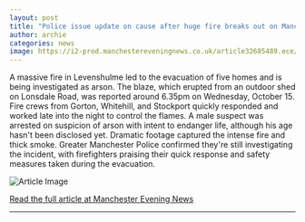 ```yaml
---
layout: post
title: "Police issue update on cause after huge fire breaks out on Manchester street as arrest made"
author: archie
categories: news
image: https://i2-prod.manchestereveningnews.co.uk/article32685489.ece/ALTERNATES/s1200/1_JH_MEN_151025_LEVENSHULME1JPG.jpg
---
```

A massive fire in Levenshulme led to the evacuation of five homes and is being investigated as arson. The blaze, which erupted from an outdoor shed on Lonsdale Road, was reported around 6.35pm on Wednesday, October 15. Fire crews from Gorton, Whitehill, and Stockport quickly responded and worked late into the night to control the flames. A male suspect was arrested on suspicion of arson with intent to endanger life, although his age hasn't been disclosed yet. Dramatic footage captured the intense fire and thick smoke. Greater Manchester Police confirmed they're still investigating the incident, with firefighters praising their quick response and safety measures taken during the evacuation.

![Article Image](https://i2-prod.manchestereveningnews.co.uk/article32685489.ece/ALTERNATES/s1200/1_JH_MEN_151025_LEVENSHULME1JPG.jpg)

[Read the full article at Manchester Evening News](https://www.manchestereveningnews.co.uk/news/greater-manchester-news/police-issue-update-cause-after-32686922)

---
